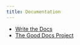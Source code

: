 ```yaml
---
title: Documentation
---
```


- [Write the Docs](https://www.writethedocs.org/)
- [The Good Docs Project](https://thegooddocsproject.dev/)
